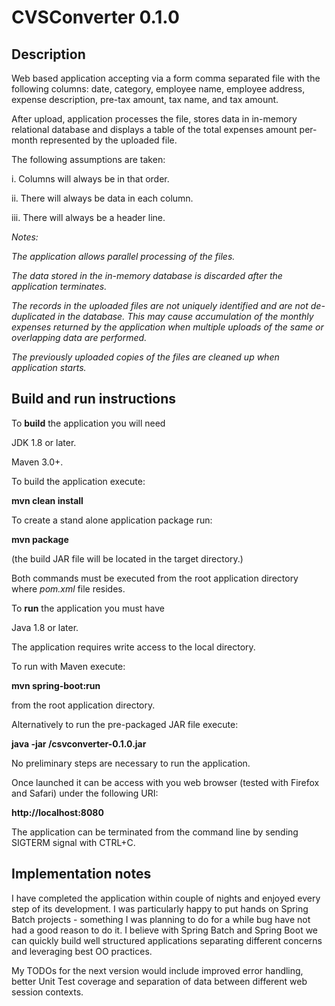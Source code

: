 CVSConverter 0.1.0
==============

Description
--------------

Web based application accepting via a form comma separated file
with the following columns: date, category, employee name, employee address, expense description, pre-tax amount, tax name, and tax amount.


After upload, application processes the file, stores data in in-memory relational database
and displays a table of the total expenses amount per-month represented by the uploaded file.


The following assumptions are taken:


i.   Columns will always be in that order.

ii.  There will always be data in each column.

iii. There will always be a header line.


*Notes:*

*The application allows parallel processing of the files.*

*The data stored in the in-memory database is discarded after the application terminates.*

*The records in the uploaded files are not uniquely identified and are not de-duplicated in the database. This may cause accumulation of the monthly expenses returned by the application when multiple uploads of the same or overlapping data are performed.*

*The previously uploaded copies of the files are cleaned up when application starts.*


Build and run instructions
---------------------------

To **build** the application you will need

JDK 1.8 or later.

Maven 3.0+.


To build the application execute:

**mvn clean install**

To create a stand alone application package run:

**mvn package**

(the build JAR file will be located in the target directory.)


Both commands must be executed from the root application directory where *pom.xml* file resides.


To **run** the application you must have

Java 1.8 or later.

The application requires write access to the local directory.


To run with Maven execute:

**mvn spring-boot:run**

from the root application directory.


Alternatively to run the pre-packaged JAR file execute:

**java -jar <path>/csvconverter-0.1.0.jar**


No preliminary steps are necessary to run the application.

Once launched it can be access with you web browser (tested with Firefox and Safari) under the following URI:

**http://localhost:8080**


The application can be terminated from the command line by sending SIGTERM signal with CTRL+C.


Implementation notes
----------------------

I have completed the application within couple of nights and enjoyed every step of its development. I was particularly happy to put hands on Spring Batch projects - something I was planning to do for a while bug have not had a good reason to do it. I believe with Spring Batch and Spring Boot we can quickly build well structured applications separating different concerns and leveraging best OO practices.

My TODOs for the next version would include improved error handling, better Unit Test coverage and separation of data between different
web session contexts.
